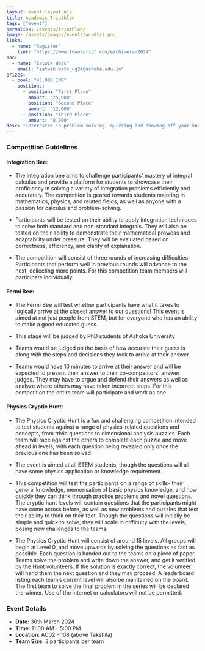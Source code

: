```yaml
---
layout: event-layout.njk
title: Academic Triathlon
tags: ["event"]
permalink: /events/triathlon/
image: /assets/images/events/acadtri.png
links:
  - name: "Register"
    link: "https://www.townscript.com/e/chimera-2024"
poc:
  - name: "Satwik Wats"
    email: "satwik.wats_ug24@ashoka.edu.in"
prizes: 
  - pool: "45,000 INR"
    positions:
      - position: "First Place"
        amount: "25,000"
      - position: "Second Place"
        amount: "12,000"
      - position: "Third Place"
        amount: "8,000"
desc: "Interested in problem solving, quizzing and showing off your knowledge in the fields of Mathematics and Physics? The LGP Academic Triathlon is the perfect competition for you! The triathlon will consist of three stages tailored to test different academic skills namely mathematical computation, logical reasoning and estimation and trivia / general knowledge in the field of Physics. Teams of 3 will compete to earn points across the stages and the top three teams on the leaderboard at the end will be awarded the cash prizes!"
---
```

### Competition Guidelines
#### Integration Bee: 
  - The integration bee aims to challenge participants' mastery of integral calculus and provide a platform for students to showcase their proficiency in solving a variety of integration problems efficiently and accurately. The competition is geared towards students majoring in mathematics, physics, and related fields, as well as anyone with a passion for calculus and problem-solving. 

  - Participants will be tested on their ability to apply integration techniques to solve both standard and non-standard integrals. They will also be tested on their ability to demonstrate their mathematical prowess and adaptability under pressure. They will be evaluated based on correctness, efficiency, and clarity of explanation.

  - The competition will consist of three rounds of increasing difficulties. Participants that perform well in previous rounds will advance to the next, collecting more points. For this competition team members will participate individually.

#### Fermi Bee: 
  - The Fermi Bee will test whether participants have what it takes to logically arrive at the closest answer to our questions! This event is aimed at not just people from STEM, but for everyone who has an ability to make a good educated guess.

  - This stage will be judged by PhD students of Ashoka University

  - Teams would be judged on the basis of how accurate their guess is along with the steps and decisions they took to arrive at their answer.

  - Teams would have 10 minutes to arrive at their answer and will be expected to present their answer to their co-competitors' answer judges. They may have to argue and defend their answers as well as analyze where others may have taken incorrect steps. For this competition the entire team will participate and work as one.

#### Physics Cryptic Hunt: 
  - The Physics Cryptic Hunt is a fun and challenging competition intended to test students against a range of physics-related questions and concepts, from trivia questions to dimensional analysis puzzles. Each team will race against the others to complete each puzzle and move ahead in levels, with each question being revealed only once the previous one has been solved.

  - The event is aimed at all STEM students, though the questions will all have some physics application or knowledge requirement.

  - This competition will test the participants on a range of skills- their general knowledge, memorisation of basic physics knowledge, and how quickly they can think through practice problems and novel questions. The cryptic hunt levels will contain questions that the participants might have come across before, as well as new problems and puzzles that test their ability to think on their feet. Though the questions will initially be simple and quick to solve, they will scale in difficulty with the levels, posing new challenges to the teams.
  
  - The Physics Cryptic Hunt will consist of around 15 levels. All groups will begin at Level 0, and move upwards by solving the questions as fast as possible. Each question is handed out to the teams on a piece of paper. Teams solve the problem and write down the answer, and get it verified by the Hunt volunteers. If the solution is exactly correct, the volunteer will hand them the next question and they may proceed. A leaderboard listing each team’s current level will also be maintained on the board. The first team to solve the final problem in the series will be declared the winner. Use of the internet or calculators will not be permitted. 


### Event Details
- **Date**: 30th March 2024
- **Time**: 11:00 AM - 5:00 PM
- **Location**: AC02 - 108 (above Takshila)
- **Team Size**: 3 participants per team
